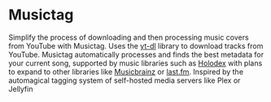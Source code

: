 # Musictag

Simplify the process of downloading and then processing music covers from YouTube with Musictag. Uses the [yt-dl](https://github.com/ytdl-org/youtube-dl) library to download tracks from YouTube.
Musictag automatically processes and finds the best metadata for your current song, supported by music libraries such as [Holodex](https://holodex.stoplight.io/) with plans to expand to other libraries like [Musicbrainz](https://musicbrainz.org/) or [last.fm](https://www.last.fm/api).
Inspired by the automagical tagging system of self-hosted media servers like Plex or Jellyfin
